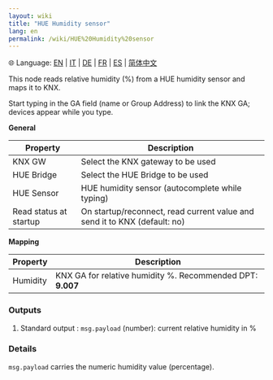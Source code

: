 ```yaml
---
layout: wiki
title: "HUE Humidity sensor"
lang: en
permalink: /wiki/HUE%20Humidity%20sensor
---
```

🌐 Language: [EN](https://supergiovane.github.io/node-red-contrib-knx-ultimate/wiki/HUE%20Humidity%20sensor) | [IT](https://supergiovane.github.io/node-red-contrib-knx-ultimate/wiki/it-HUE%20Humidity%20sensor) | [DE](https://supergiovane.github.io/node-red-contrib-knx-ultimate/wiki/de-HUE%20Humidity%20sensor) | [FR](https://supergiovane.github.io/node-red-contrib-knx-ultimate/wiki/fr-HUE%20Humidity%20sensor) | [ES](https://supergiovane.github.io/node-red-contrib-knx-ultimate/wiki/es-HUE%20Humidity%20sensor) | [简体中文](https://supergiovane.github.io/node-red-contrib-knx-ultimate/wiki/zh-CN-HUE%20Humidity%20sensor)

This node reads relative humidity (%) from a HUE humidity sensor and maps it to KNX.

Start typing in the GA field (name or Group Address) to link the KNX GA; devices appear while you type.

**General**

|Property|Description|
|--|--|
| KNX GW | Select the KNX gateway to be used |
| HUE Bridge | Select the HUE Bridge to be used |
| HUE Sensor | HUE humidity sensor (autocomplete while typing) |
| Read status at startup | On startup/reconnect, read current value and send it to KNX (default: no) |

**Mapping**

|Property|Description|
|--|--|
| Humidity | KNX GA for relative humidity %. Recommended DPT: <b>9.007</b> |

### Outputs

1. Standard output
   : `msg.payload` (number): current relative humidity in %

### Details

`msg.payload` carries the numeric humidity value (percentage).
